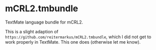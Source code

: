 # mCRL2.tmbundle
TextMate language bundle for mCRL2.

This is a slight adaption of `https://github.com/reitermarkus/mCRL2.tmbundle`, which I did not get to work properly in TextMate. This one does (otherwise let me know).
